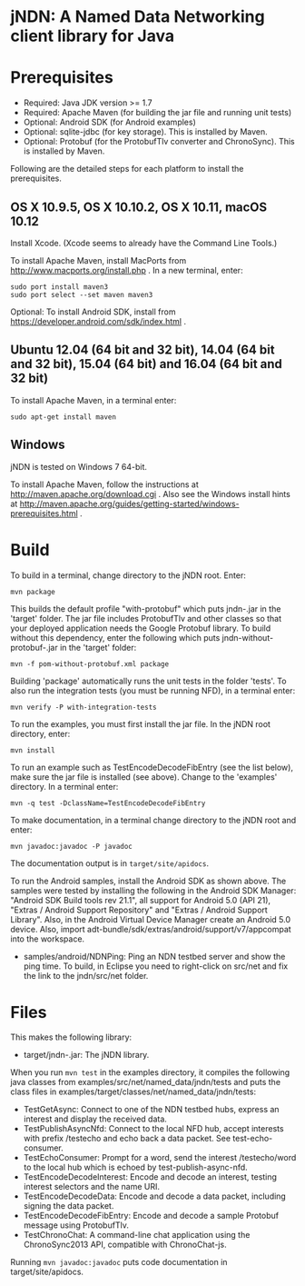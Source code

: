 jNDN:  A Named Data Networking client library for Java
======================================================

Prerequisites
=============

* Required: Java JDK version >= 1.7
* Required: Apache Maven (for building the jar file and running unit tests)
* Optional: Android SDK (for Android examples)
* Optional: sqlite-jdbc (for key storage). This is installed by Maven.
* Optional: Protobuf (for the ProtobufTlv converter and ChronoSync). This is
  installed by Maven.

Following are the detailed steps for each platform to install the prerequisites.

## OS X 10.9.5, OS X 10.10.2, OS X 10.11, macOS 10.12
Install Xcode.  (Xcode seems to already have the Command Line Tools.)

To install Apache Maven, install MacPorts from http://www.macports.org/install.php .
In a new terminal, enter:

    sudo port install maven3
    sudo port select --set maven maven3

Optional: To install Android SDK, install from https://developer.android.com/sdk/index.html .

## Ubuntu 12.04 (64 bit and 32 bit), 14.04 (64 bit and 32 bit), 15.04 (64 bit) and 16.04 (64 bit and 32 bit)
To install Apache Maven, in a terminal enter:

    sudo apt-get install maven

## Windows
jNDN is tested on Windows 7 64-bit.

To install Apache Maven, follow the instructions at http://maven.apache.org/download.cgi .
Also see the Windows install hints at
http://maven.apache.org/guides/getting-started/windows-prerequisites.html .

Build
=====

To build in a terminal, change directory to the jNDN root.  Enter:

    mvn package

This builds the default profile "with-protobuf" which puts jndn-<version>.jar in
the 'target' folder. The jar file includes ProtobufTlv and other classes so that
your deployed application needs the Google Protobuf library. To build without
this dependency, enter the following which puts jndn-without-protobuf-<version>.jar
in the 'target' folder:

    mvn -f pom-without-protobuf.xml package

Building 'package' automatically runs the unit tests in the folder 'tests'. To also
run the integration tests (you must be running NFD), in a terminal enter:

    mvn verify -P with-integration-tests

To run the examples, you must first install the jar file. In the jNDN root directory, enter:

    mvn install

To run an example such as TestEncodeDecodeFibEntry (see the list below), make sure the jar file
is installed (see above). Change to the 'examples' directory. In a terminal enter:

    mvn -q test -DclassName=TestEncodeDecodeFibEntry

To make documentation, in a terminal change directory to the jNDN root and enter:

    mvn javadoc:javadoc -P javadoc

The documentation output is in `target/site/apidocs`.

To run the Android samples, install the Android SDK as shown above. The samples
were tested by installing the following in the Android SDK Manager:
"Android SDK Build tools rev 21.1", all support for Android 5.0 (API 21),
"Extras / Android Support Repository" and "Extras / Android Support Library".
Also, in the Android Virtual Device Manager create an Android 5.0 device. Also,
import adt-bundle/sdk/extras/android/support/v7/appcompat into the workspace.

* samples/android/NDNPing: Ping an NDN testbed server and show the ping time.  To build, in Eclipse you need to right-click on src/net and fix the link to the jndn/src/net folder.

Files
=====
This makes the following library:

* target/jndn-<version>.jar: The jNDN library.

When you run `mvn test` in the examples directory, it compiles the following java classes
from examples/src/net/named_data/jndn/tests and puts the class files in
examples/target/classes/net/named_data/jndn/tests:

* TestGetAsync: Connect to one of the NDN testbed hubs, express an interest and display the received data.
* TestPublishAsyncNfd: Connect to the local NFD hub, accept interests with prefix /testecho and echo back a data packet. See test-echo-consumer.
* TestEchoConsumer: Prompt for a word, send the interest /testecho/word to the local hub which is echoed by test-publish-async-nfd.
* TestEncodeDecodeInterest: Encode and decode an interest, testing interest selectors and the name URI.
* TestEncodeDecodeData: Encode and decode a data packet, including signing the data packet.
* TestEncodeDecodeFibEntry: Encode and decode a sample Protobuf message using ProtobufTlv.
* TestChronoChat: A command-line chat application using the ChronoSync2013 API, compatible with ChronoChat-js.

Running `mvn javadoc:javadoc` puts code documentation in target/site/apidocs.
